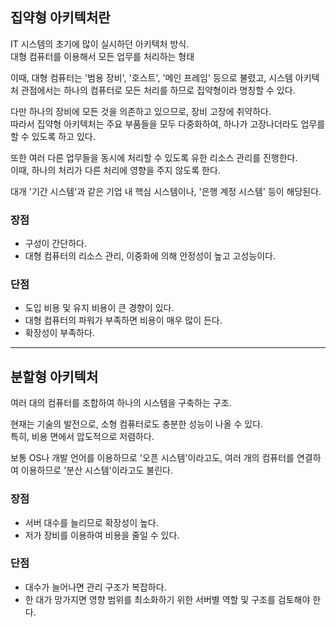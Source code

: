 ## 집약형 아키텍처란

IT 시스템의 초기에 많이 실시하던 아키텍처 방식.  
대형 컴퓨터를 이용해서 모든 업무를 처리하는 형태

이때, 대형 컴퓨터는 '범용 장비', '호스트', '메인 프레임' 등으로 불렸고, 시스템 아키텍처 관점에서는 하나의 컴퓨터로 모든 처리를 하므로 집약형이라 명칭할 수 있다.

다만 하나의 장비에 모든 것을 의존하고 있으므로, 장비 고장에 취약하다.  
따라서 집약형 아키텍처는 주요 부품들을 모두 다중화하여, 하나가 고장나더라도 업무를 할 수 있도록 하고 있다.

또한 여러 다른 업무들을 동시에 처리할 수 있도록 유한 리소스 관리를 진행한다.  
이때, 하나의 처리가 다른 처리에 영향을 주지 않도록 한다.

대개 '기간 시스템'과 같은 기업 내 핵심 시스템이나, '은행 계정 시스템' 등이 해당된다.

### 장점

+ 구성이 간단하다.
+ 대형 컴퓨터의 리소스 관리, 이중화에 의해 안정성이 높고 고성능이다.

### 단점

+ 도입 비용 및 유지 비용이 큰 경향이 있다.
+ 대형 컴퓨터의 파워가 부족하면 비용이 매우 많이 든다.
+ 확장성이 부족하다.

---

## 분할형 아키텍처

여러 대의 컴퓨터를 조합하여 하나의 시스템을 구축하는 구조.

현재는 기술의 발전으로, 소형 컴퓨터로도 충분한 성능이 나올 수 있다.  
특히, 비용 면에서 압도적으로 저렴하다.

보통 OS나 개발 언어를 이용하므로 '오픈 시스템'이라고도, 여러 개의 컴퓨터를 연결하여 이용하므로 '분산 시스템'이라고도 불린다.

### 장점

+ 서버 대수를 늘리므로 확장성이 높다.
+ 저가 장비를 이용하여 비용을 줄일 수 있다.

### 단점

+ 대수가 늘어나면 관리 구조가 복잡하다.
+ 한 대가 망가지면 영향 범위를 최소화하기 위한 서버별 역할 및 구조를 검토해야 한다.

